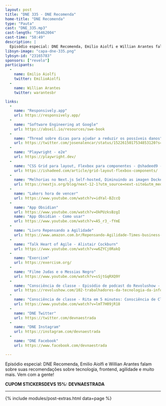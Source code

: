 ```yaml
---
layout: post
title: "DNE 335 - DNE Recomenda"
home-title: "DNE Recomenda"
type: "Pauta"
cast: "DNE_335.mp3"
cast-length: "56462004"
cast-time: "58:49"
description: |
  Episódio especial: DNE Recomenda, Emilio Aiolfi e Willian Arantes falam sobre suas recomendações sobre tecnologia, frontend, agilidade e muito mais. Vem com a gente!
libsyn-image: "capa-dne-335.png"
lybsyn-id: "23165783"
sponsors: ["revelo"]
participants:
  -
    name: Emilio Aiolfi
    twitter: EmilioAiolfi
  -
    name: Willian Arantes
    twitter: warantesbr

links:
  -
    name: "Responsively.app"
    url: https://responsively.app/
  -
    name: "Software Engineering at Google"
    url: https://abseil.io/resources/swe-book
  -
    name: "Thread sobre dicas para ajudar a reduzir os possíveis danos"
    url: https://twitter.com/josenalencar/status/1522615017534853120?s=20&t=H8X7qCOZkFKSJB1qRT_ICQ
  -
    name: "Playwright - e2e"
    url: https://playwright.dev/
  -
    name: "CSS Grid para layout, Flexbox para componentes - @shadeed9 - Ahmad Shadeed"
    url: https://ishadeed.com/article/grid-layout-flexbox-components/
  -
    name: "Melhorias no Next.js Self-hosted, Diminuindo as imagen Docker em ~80%"
    url: https://nextjs.org/blog/next-12-1?utm_source=next-site&utm_medium=banner&utm_campaign=next-website#self-hosted-nextjs-improvements
  -
    name: "Lakers hora de vencer"
    url: https://www.youtube.com/watch?v=idYal-BZccQ
  -
    name: "App Obsidian"
    url: https://www.youtube.com/watch?v=OkPUzksBzgI
    name: "App Obsidian - Como usar"
    url: https://www.youtube.com/watch?v=A5_r3_-fYmE
  -
    name: "Livro Repensando a Agilidade"
    url: https://www.amazon.com.br/Repensando-Agilidade-Times-business-agility-ebook/dp/B083LTRBJQ
  -
    name: "Talk Heart of Agile - Alistair Cockburn"
    url: https://www.youtube.com/watch?v=w6ZYCj0RakQ
  -
    name: "Exercism"
    url: https://exercism.org/
  -
    name: "Filme Judas e o Messias Negro"
    url: https://www.youtube.com/watch?v=sSjtGqRXQ9Y
  -
    name: "Consciência de classe - Episódio de podcast do Revolushow - Trabalhadores da Tecnologia da Informação"
    url: https://revolushow.com/102-trabalhadores-da-tecnologia-da-informacao/
  -
    name: "Consciência de classe - Rita em 5 minutos: Consciência de Classe"
    url: https://www.youtube.com/watch?v=lmT7H09jR18
  -
    name: "DNE Twitter"
    url: https://twitter.com/devnaestrada
  -
    name: "DNE Instagram"
    url: https://instagram.com/devnaestrada
  -
    name: "DNE Facebook"
    url: https://www.facebook.com/devnaestrada

---
```


Episódio especial: DNE Recomenda, Emilio Aiolfi e Willian Arantes falam sobre suas recomendações sobre tecnologia, frontend, agilidade e muito mais. Vem com a gente!

<strong>CUPOM STICKERSDEVS 15%: DEVNAESTRADA</strong>

---

{% include modules/post-extras.html data=page %}

